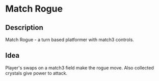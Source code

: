 # Match Rogue
## Description
Match Rogue - a turn based platformer with match3 controls. 
## Idea
Player's swaps on a match3 field make the rogue move. Also collected crystals give power to attack.
